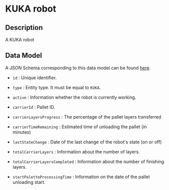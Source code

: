 # KUKA robot

## Description

A KUKA robot

## Data Model

A JSON Schema corresponding to this data model can be found
[here](https://github.com/smart-data-models/incubated/blob/master/DIH2/CONTRA%202.0/KUKA%20robot/schema.json).

-   `id` : Unique identifier.

-   `type` : Entity type. It must be equal to `KUKA`.

-   `active` : Information whether the robot is currently working.

-   `carrierId` : Pallet ID.

-   `carrierLayersProgress` : The percentage of the pallet layers transferred

-   `carrierTimeRemaining` : Estimated time of unloading the pallet (in minutes)

-   `lastStateChange` : Date of the last change of the robot's state (on or off)

-   `totalCarrierLayers` : Information about the number of layers.

-   `totalCarrierLayersCompleted` : Information about the number of finishing layers.

-   `startPaletteProcessingTime` : Information on the date of the pallet unloading start.